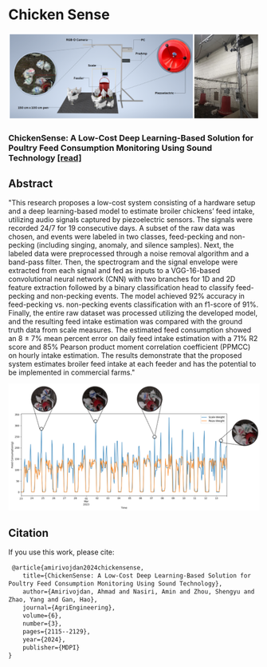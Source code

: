 # Chicken Sense

![Chicken Sense](ChickenSense.png)

### ChickenSense: A Low-Cost Deep Learning-Based Solution for Poultry Feed Consumption Monitoring Using Sound Technology [[read]](https://www.mdpi.com/2624-7402/6/3/124)


## Abstract

"This research proposes a low-cost system consisting of a hardware setup and a deep learning-based model to estimate broiler chickens’ feed intake, utilizing audio signals captured by piezoelectric sensors. The signals were recorded 24/7 for 19 consecutive days. A subset of the raw data was chosen, and events were labeled in two classes, feed-pecking and non-pecking (including singing, anomaly, and silence samples). Next, the labeled data were preprocessed through a noise removal algorithm and a band-pass filter. Then, the spectrogram and the signal envelope were extracted from each signal and fed as inputs to a VGG-16-based convolutional neural network (CNN) with two branches for 1D and 2D feature extraction followed by a binary classification head to classify feed-pecking and non-pecking events. The model achieved 92% accuracy in feed-pecking vs. non-pecking events classification with an f1-score of 91%. Finally, the entire raw dataset was processed utilizing the developed model, and the resulting feed intake estimation was compared with the ground truth data from scale measures. The estimated feed consumption showed an 8 ± 7% mean percent error on daily feed intake estimation with a 71% R2 score and 85% Pearson product moment correlation coefficient (PPMCC) on hourly intake estimation. The results demonstrate that the proposed system estimates broiler feed intake at each feeder and has the potential to be implemented in commercial farms."

![Results](Results.png)


## Citation

If you use this work, please cite:

```
 @article{amirivojdan2024chickensense,
    title={ChickenSense: A Low-Cost Deep Learning-Based Solution for Poultry Feed Consumption Monitoring Using Sound Technology},
    author={Amirivojdan, Ahmad and Nasiri, Amin and Zhou, Shengyu and Zhao, Yang and Gan, Hao},
    journal={AgriEngineering},
    volume={6},
    number={3},
    pages={2115--2129},
    year={2024},
    publisher={MDPI}
}
```
